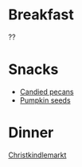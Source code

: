 # Breakfast
??

# Snacks 
* [Candied pecans](./snacks/candied_pecans.md)
* [Pumpkin seeds](./snacks/pumpkin_seeds.md)

# Dinner 
[Christkindlemarkt](https://www.carmelchristkindlmarkt.com/)